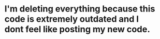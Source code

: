 # I'm deleting everything because this code is extremely outdated and I dont feel like posting my new code.
